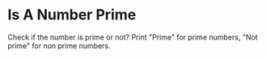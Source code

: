 # Is A Number Prime

Check if the number is prime or not?
Print "Prime" for prime numbers, "Not prime" for non prime numbers.
 